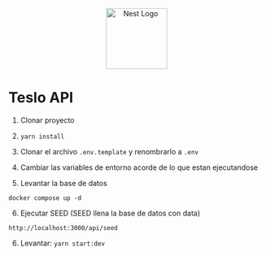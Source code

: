 <p align="center">
  <a href="http://nestjs.com/" target="blank"><img src="https://nestjs.com/img/logo-small.svg" width="120" alt="Nest Logo" /></a>
</p>

# Teslo API

1. Clonar proyecto

2. ```yarn install```

3. Clonar el archivo ```.env.template``` y renombrarlo a ```.env```

4. Cambiar las variables de entorno acorde de lo que estan ejecutandose

5. Levantar la base de datos
```
docker compose up -d
```
6. Ejecutar SEED (SEED llena la base de datos con data)
```
http://localhost:3000/api/seed
```
6. Levantar: ```yarn start:dev``` 